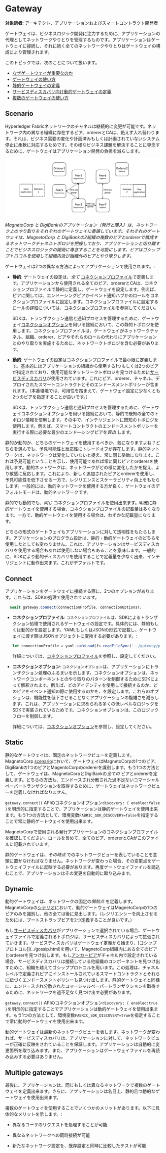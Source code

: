 # Gateway

**対象読者**: アーキテクト、アプリケーションおよびスマートコントラクト開発者

ゲートウェイは、ビジネスロジック開発に注力するために、アプリケーションの代理としてネットワークやりとりを管理するものです。アプリケーションはゲートウェイに接続し、それに続く全てのネットワークやりとりはゲートウェイの構成により管理されます。

このトピックでは、次のことについて扱います。

* [なぜゲートウェイが重要なのか](#scenario)
* [ゲートウェイの使い方](#connect)
* [静的ゲートウェイの定義](#static)
* [サービスディスカバリ向け動的ゲートウェイの定義](#dynamic)
* [複数のゲートウェイの使い方](#multiple-gateways)

## Scenario

Hyperledger Fabricネットワークのチャネルは継続的に変更が可能です。ネットワーク内の異なる組織に存在するピア、ordererとCAは、絶えず入れ替わります。それは、ビジネス需要の変化や計画済みもしくは計画されていないシステム停止に柔軟に対応するためです。その様なビジネス課題を解決することに専念するために、ゲートウェイはアプリケーション開発の負担を減らします。

![gateway.scenario](./develop.diagram.25.png)

*MagnetoCorp と DigiBankのアプリケーション（発行と購入）は、ネットワーク上のやり取りをそれぞれのゲートウェイに委譲しています。それぞれのゲートウェイは、MagnetoCorp と DigiBankの2組織の複数のピアとordererで構成するネットワークチャネルトポロジを把握しており、アプリケーションと切り離すことでビジネスロジックの開発に専念することを可能にします。ピアはゴシッププトロコルを使用して組織内及び組織外のピアとやり取りします。*

ゲートウェイは2つの異なる方法によってアプリケーションで使用されます。:

* **静的**: ゲートウェイの設定は、*全て* [コネクションプロファイル](./connectionprofile.html)で定義します。アプリケーションから使用される全てのピア、ordererとCAは、コネクションプロファイルで静的に定義し、ゲートウェイを設定します。例えば、ピアに関しては、エンドーシングピアかイベント通知ハブかのロールをコネクションプロファイルに設定します。コネクションプロファイルに設定するロールの詳細については、[コネクションプロファイル](./connectionprofile.html)を参照してください。

  SDKは、トランザクション送信と通知プロセスを管理するために、ゲートウェイ[コネクションオプション](./connectionoptions)を用いる接続において、この静的トポロジを使用します。コネクションプロファイルは、ゲートウェイがネットワークチャネル、組織、orderer、ピアやそれらのロールの代わりにアプリケーションとのやり取りを実施するために、ネットワークトポロジを含む必要があります。

* **動的**: ゲートウェイの設定はコネクションプロファイルで最小限に定義します。基本的にはアプリケーションの組織から使用する1つもしくは2つのピアが指定されており、使用可能なネットワークトポロジを見つけるために[サービスディスカバリ](../discovery-overview.html)が使用されています。これにピア、orderer、チャネル、デプロイされたスマートコントラクトとそのエンドースメントポリシーが含まれます。（本番環境では、可用性を踏まえて、ゲートウェイ設定に少なくとも2つのピアを指定することが良いです。）

  SDKは、トランザクション送信と通知プロセスを管理するために、ゲートウェイコネクションオプションを用いる接続において、静的で既知の全てのトポロジ情報を使用します。その中で、インテリジェントに既知のトポロジを使用します。例えば、スマートコントラクトのエンドースメントポリシーを実行する際に必要な最少のエンド―シングピアを*算出* します。

静的か動的か、どちらのゲートウェイを使用するべきか、気になりますよね？どちらを選んでも、予見可能性と反応性にトレードオフが存在します。静的ネットワークは、ネットワークは変化していないと捉え、常に同じ挙動になります。これは予見可能ということを示し、使用可能であれば常に同じピアとordererを使用します。動的ネットワークは、ネットワークがどの様に変化したかを捉え、より敏感に反応します。これにより、新しく追加されたピアとordererを使用し、予見可能性を低下させる一方で、レジリエンスとスケーラビリティ向上をもたらします。一般的には、動的ネットワークを使用する方が良く、ゲートウェイのデフォルトモードは、動的ネットワークです。

静的でも動的でも、*同じ* コネクションプロファイルを使用出来ます。明確に静的ゲートウェイを使用する場合、コネクションプロファイルの記載量は多くなります。一方で、動的ゲートウェイを使用する場合は、わずかな記載量になります。

どちらの形式のゲートウェイもアプリケーションに対して透明性をもたらします。アプリケーションのプログラム設計は、静的・動的ゲートウェイのどちらを使用したとしても変わりません。これは、アプリケーションはサービスディスカバリを使用する場合もあれば使用しない場合もあることを意味します。一般的に、SDKにより動的ディスカバリを使用することで定義量を少なく出来、インテリジェントに動作出来ます。これがデフォルトです。

## Connect

アプリケーションをゲートウェイに接続する際に、2つのオプションがあります。これらは、SDKの処理で使用されています。

```javascript
  await gateway.connect(connectionProfile, connectionOptions);
```

* **コネクションプロファイル**: `コネクションプロファイル`は、SDKによるトランザクション処理で使用されるゲートウェイの設定です。具体的には、静的もしくは動的かを設定します。YAMLもしくはJSONの形式で記載し、ゲートウェイに渡す際はJSONオブジェクトに変換する必要があります。:

  ```javascript
  let connectionProfile = yaml.safeLoad(fs.readFileSync('../gateway/paperNet.yaml', 'utf8'));
  ```
  
  詳細については、[コネクションプロファイル](./connectionprofile.html)を参照し、設定してください。

* **コネクションオプション**: `コネクションオプション`は、アプリケーションにトランザクション処理のふるまいを示します。コネクションオプションは、ネットワークコンポーネントとのやり取りのパターンを制御するためにSDKによって解釈されます。例えば、どのアイデンティを使用して接続するのか、どのピアをイベント通知の際に使用するのかを、を設定します。これらのオプションは、機能性を低下させることなくアプリケーションの複雑さを減らします。これは、アプリケーションに求められる多くの低レベルなロジックをSDKで実装されているためです。コネクションオプションは、このロジックフローを制御します。

  詳細については、[コネクションオプション](./connectionoptions.html)を参照し、設定してください。  

## Static

静的なゲートウェイは、固定のネットワークビューを定義します。MagnetoCorp [scenario](#scenario)において、ゲートウェイはMagnetoCorpの1つのピア、DigiBankの1つのピアとMagentoCorpのordererを識別します。もう1つの方法として、ゲートウェイは、MagnetoCorpとDigiBankの*全ての* ピアとordererを定義します。どちらの方法も、エンドースされ分散された過不足ないコマーシャルペーパートランザクションを取得するために、ゲートウェイはネットワークビューを定義しなければなりません。

`gateway.connect()` APIのコネクションオプション`discovery: { enabled:false }`を明示的に指定することで、アプリケーションは静的ゲートウェイを使用出来ます。もう1つの方法として、環境変数`FABRIC_SDK_DISCOVERY=false`を指定することで常に静的ゲートウェイを使用出来ます。

MagnetoCorpで使用される発行アプリケーションのコネクションプロファイルを確認してください。ロールを含めて、全てのピア、ordererとCAがこのファイルに記載されています。

静的ゲートウェイは、*その時点* でのネットワークビューを表していることを念頭に置かなければなりません。ネットワークが変わった場合、その変更点をゲートウェイファイルに反映する必要があります。再度ゲートウェイファイルを読込むことで、アプリケーションはその変更を自動的に取り込みます。

## Dynamic

動的ゲートウェイは、ネットワークの固定の*開始点* を定義します。MagnetoCorpの[シナリオ](#scenario)において、動的ゲートウェイはMagnetoCorpの1つのピアのみを識別し、他の全ては後に見出します。（レジリエンシーを向上させるためには、ブートストラップピアを2つ定義することが良いです。）

もし[サービスディスカバリ](../discovery-overview.html)がアプリケーションで選択されている場合、ゲートウェイファイルで定義されるトポロジは、サービスディスカバリによって拡張されていきます。サービスディスカバリはゲートウェイ定義から始まり、[ゴシッププロトコル]](../gossip.html)を用いて、MagnetoCorp組織内にある全てのピアとordererを見つけ出します。もし[アンカーピア](../glossary.html#anchor-peer)がチャネル内で設定されている場合、サービスディスカバリは接続している他組織のコンポーネントを見つけ出すために、組織を越えてゴシッププロトコルを用います。この処理は、チャネルレベルで定義されピアにインストールされているスマートコントラクトとそれらに紐づくエンドースメントポリシーも見つけ出します。静的ゲートウェイと同様に、エンドースされ分散されたコマーシャルペーパートランザクションを取得するために、ネットワークを過不足なく見つけ出す必要があります。

`gateway.connect()` APIのコネクションオプション`discovery: { enabled:true }`を明示的に指定することでアプリケーションは動的ゲートウェイを使用出来ます。もう1つの方法として、環境変数`FABRIC_SDK_DISCOVERY=true`を指定することで常に動的ゲートウェイを使用出来ます。

動的ゲートウェイは最新のネットワークビューを表します。ネットワークが変われば、サービスディスカバリは、アプリケーションに対して、ネットワークビューが正確に反映をされていることを保証します。アプリケーションは自動的に変更箇所を取り込みます。また、アプリケーションはゲートウェイファイルを再読み込みする必要はありません。

## Multiple gateways

最後に、アプリケーションは、同じもしくは異なるネットワークで複数のゲートウェイを定義出来ます。さらに、アプリケーションは名目上、静的且つ動的なゲートウェイを使用出来ます。

複数のゲートウェイを使用することでいくつかのメリットがあります。以下に具体的なメリットを示します。:

* 異なるユーザのリクエストを処理することが可能

* 異なるネットワークへの同時接続が可能

* 新たなネットワーク設定を、既存設定と同時に比較したテストが可能

<!--- Licensed under Creative Commons Attribution 4.0 International License
https://creativecommons.org/licenses/by/4.0/ -->
